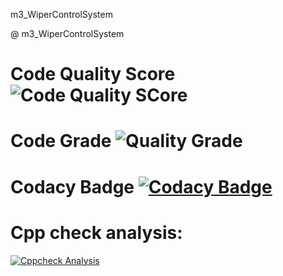m3_WiperControlSystem

@ m3_WiperControlSystem

# Code Quality Score ![Code Quality SCore](https://api.codiga.io/project/33360/score/svg)

# Code Grade ![Quality Grade](https://api.codiga.io/project/33360/status/svg)

# Codacy Badge [![Codacy Badge](https://app.codacy.com/project/badge/Grade/eb946a3d22b64fdb8d07948b6d92c77a)](https://www.codacy.com/gh/PreethiAvvaru/m3_WiperControlSystem/dashboard?utm_source=github.com&amp;utm_medium=referral&amp;utm_content=PreethiAvvaru/m3_WiperControlSystem&amp;utm_campaign=Badge_Grade)

# Cpp check analysis:
[![Cppcheck Analysis](https://github.com/PreethiAvvaru/m3_WiperControlSystem/actions/workflows/Cppcheck_Analyse.yml/badge.svg)](https://github.com/PreethiAvvaru/m3_WiperControlSystem/actions/workflows/Cppcheck_Analyse.yml)
